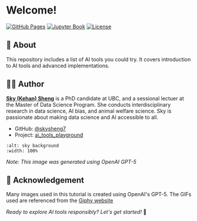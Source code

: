 # Welcome!

[![GitHub Pages](https://img.shields.io/badge/GitHub%20Pages-Live-brightgreen)](https://skysheng7.github.io/ai_tools_playground/)
[![Jupyter Book](https://img.shields.io/badge/Jupyter%20Book-Powered-orange)](https://jupyterbook.org/)
[![License](https://img.shields.io/badge/License-CC%20BY%204.0-blue.svg)](https://creativecommons.org/licenses/by/4.0/)

## 📖 About

This repository includes a list of AI tools you could try. It covers introduction to AI tools and advanced implementations. 

## 👩‍🏫 Author

[**Sky (Kehan) Sheng**](http://www.skysheng.io/) is a PhD candidate at UBC, and a sessional lectuer at the Master of Data Science Program. She conducts interdisciplinary research in data science, AI bias, and animal welfare science. Sky is passionate about making data science and AI accessible to all.

- GitHub: [@skysheng7](https://github.com/skysheng7)
- Project: [ai_tools_playground](https://github.com/skysheng7/ai_tools_playground)

```{image} images/sky_bg.png
:alt: sky background
:width: 100%
```

*Note: This image was generated using OpenAI GPT-5*

## 👐 Acknowledgement

Many images used in this tutorial is created using OpenAI's GPT-5. The GIFs used are referenced from the [Giphy website](https://giphy.com/)

*Ready to explore AI tools responsibly? Let's get started!* 🚀
